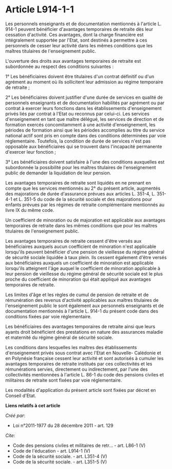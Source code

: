# Article L914-1-1

Les personnels enseignants et de documentation mentionnés à l'article L. 914-1 peuvent bénéficier d'avantages temporaires de
retraite dès leur cessation d'activité. Ces avantages, dont la charge financière est intégralement supportée par l'Etat, sont
destinés à permettre à ces personnels de cesser leur activité dans les mêmes conditions que les maîtres titulaires de
l'enseignement public. 

L'ouverture des droits aux avantages temporaires de retraite est subordonnée au respect des conditions suivantes : 

1° Les bénéficiaires doivent être titulaires d'un contrat définitif ou d'un agrément au moment où ils sollicitent leur
admission au régime temporaire de retraite ; 

2° Les bénéficiaires doivent justifier d'une durée de services en qualité de personnels enseignants et de documentation
habilités par agrément ou par contrat à exercer leurs fonctions dans les établissements d'enseignement privés liés par
contrat à l'Etat ou reconnus par celui-ci. Les services d'enseignement en tant que maître délégué, les services de direction
et de formation exercés concomitamment à une activité d'enseignement, les périodes de formation ainsi que les périodes
accomplies au titre du service national actif sont pris en compte dans des conditions déterminées par voie réglementaire.
Toutefois, la condition de durée de services n'est pas opposable aux bénéficiaires qui se trouvent dans l'incapacité
permanente d'exercer leur fonction ; 

3° Les bénéficiaires doivent satisfaire à l'une des conditions auxquelles est subordonnée la possibilité pour les maîtres
titulaires de l'enseignement public de demander la liquidation de leur pension. 

Les avantages temporaires de retraite sont liquidés en ne prenant en compte que les services mentionnés au 2° du présent
article, augmentés des majorations de durée d'assurance prévues aux articles L. 351-4, L. 351-4-1 et 
L. 351-5 du code de la sécurité sociale et des majorations pour enfants prévues par les régimes de retraite complémentaire
mentionnés au livre IX du même code. 

Un coefficient de minoration ou de majoration est applicable aux avantages temporaires de retraite dans les mêmes conditions
que pour les maîtres titulaires de l'enseignement public. 

Les avantages temporaires de retraite cessent d'être versés aux bénéficiaires auxquels aucun coefficient de minoration n'est
applicable lorsqu'ils peuvent bénéficier d'une pension de vieillesse du régime général de sécurité sociale liquidée à taux
plein. Ils cessent également d'être versés aux bénéficiaires auxquels un coefficient de minoration est applicable lorsqu'ils
atteignent l'âge auquel le coefficient de minoration applicable à leur pension de vieillesse du régime général de sécurité
sociale est le plus proche du coefficient de minoration qui était appliqué aux avantages temporaires de retraite. 

Les limites d'âge et les règles de cumul de pension de retraite et de rémunération des revenus d'activité applicables aux
maîtres titulaires de l'enseignement public le sont également aux personnels enseignants et de documentation mentionnés à
l'article L. 914-1 du présent code dans des conditions fixées par voie réglementaire. 

Les bénéficiaires des avantages temporaires de retraite ainsi que leurs ayants droit bénéficient des prestations en nature
des assurances maladie et maternité du régime général de sécurité sociale. 

Les conditions dans lesquelles les maîtres des établissements d'enseignement privés sous contrat avec l'Etat en Nouvelle-
Calédonie et en Polynésie française cessent leur activité et sont autorisés à cumuler les avantages temporaires de retraite
institués par ces collectivités et les rémunérations servies, directement ou indirectement, par l'une des collectivités
mentionnées à l'article L. 86-1 du code des pensions civiles et militaires de retraite sont fixées par voie réglementaire. 

Les modalités d'application du présent article sont fixées par décret en Conseil d'Etat.

**Liens relatifs à cet article**

_Créé par_:

  - Loi n°2011-1977 du 28 décembre 2011 - art. 129

_Cite_:

  - Code des pensions civiles et militaires de retr... - art. L86-1 (V)
  - Code de l'éducation - art. L914-1 (V)
  - Code de la sécurité sociale. - art. L351-4 (V)
  - Code de la sécurité sociale. - art. L351-5 (V)
